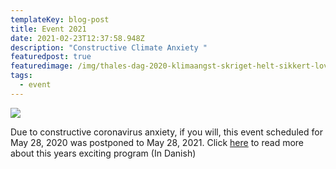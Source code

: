 ```yaml
---
templateKey: blog-post
title: Event 2021
date: 2021-02-23T12:37:58.948Z
description: "Constructive Climate Anxiety "
featuredpost: true
featuredimage: /img/thales-dag-2020-klimaangst-skriget-helt-sikkert-lovligt-at-benytte-kommercielt-edvard-munch-1332621.jpg
tags:
  - event
---
```

![](/img/thales-dag-2020-klimaangst-skriget-helt-sikkert-lovligt-at-benytte-kommercielt-edvard-munch-1332621.jpg)

Due to constructive coronavirus anxiety, if you will, this event scheduled for May 28, 2020 was postponed to May 28, 2021. Click [here](https://www.rundetaarn.dk/event/thales-dag-konstruktiv-klimaangst/) to read more about this years exciting program (In Danish)